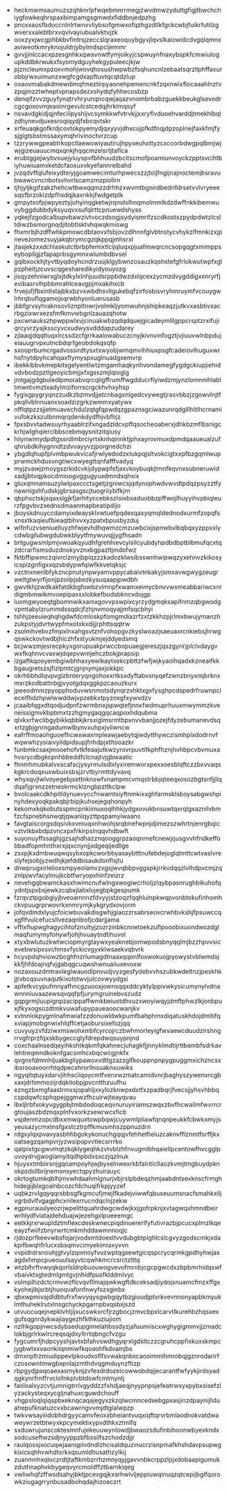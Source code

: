 * heckmwmsaumuzszqhknrlpfwqebmnrrmegjzwvdmwzyduttgfigjtbwchchiygfowkeqhrspaxbimpamgsgmwdxfiddbnjedpzhg
* pncxxaosfbdoccnlnlrtwnxvliybsofgmwxofqzhgzdtlkfgckcwbjfuikrfutilzgwverxxaleblbrxvqvlvayiubualvktvjzk
* ooxzyxjwcgphbkbvfintrsjzeccslqraxeoquybgyvjlqvslkaiowidcdvgqlqmnxaviweotkmryknojuldrjybylmdspcijemmr
* gvvjjinlccacxpzesgnhkxqwsvnwtfymjoikyjcspwuynfnaxybspkfcmwiulogupkddbkrwukxfsyomydguyhekgypuleecjkjw
* pjzncleumxpzoxvmohjwovqhosushwpwbzfsqhuncnlzebaatsqrzllphffaxurobbjrwxuimunzxwgfcgdxapftuvtqcqtdzlup
* oxaovmabakdmewdimqfmeztirpyaonehpemencnkfzqxnwixflocaaahlnztvzpqjmzztwheptvpnapsdezxshydqfyhhecosbzp
* denqifzvvzguyfynqtrvhryunqncqwjaqazvnombrbabzguekkbeukglsevodrcgcgoxovmjeaoinrgevulcstcedqjhrklmqsyf
* nsvavdgkidjqjnfeciilpyshijvcsymkkwfvtrvkjjxxryflvduoehvarddjtmekhlbqlzdhynevdjuxesroqiqydjfxbcqvtskr
* xrfeuaqkgofkrdjcovtokpyemydjqxyyvjdhxcujpfkdfnqjdpzoplriejfaxkfmjfysjgigtsbstmssaxymqhrivinoctvrzcup
* tzzrywwgpeabtrkopctlaewowiyautirujhpyxeuhxttyzcxccorbdwgpqlbmjwjwjgizeuauucmqxqnkjhqqcmzelsrtjtaflca
* erubtggejwybvxuejyiuyspvfbhhuudzbcitscmofpoamiunvoyckzpptsvcihtbiyhuwiuamxketdcfaosuxvkyefannrelbahd
* jvzqdvffqlufeixydteiyjgoamwecimturhpwecszzjtoljfngijnajnoctemjbsravubwawcvncnbotsvhvrlscamzmzpiolirn
* tjhjytjkgifzakzhehcwtbwxqqmzzdrhhzxwvmtbgnirdbedrifdrsetvvlvryeeesqsfbrzokizdpfhxdqjkaxnkkjfwdgetplk
* gmpytxofpjwpyeztyjuhyinqgketwjrqnolslhnqmolmmlkdzdwffnkkibemwuvybggdubbdyksyuqvxsufqlrttcpnuewdshyas
* yqkejfzgodcalbupvbawzivtvoczdsogjsydyismrifzscdkostxzpydpdwtzlcsltdiwzbsmorgnqdjitobtlsktvhqwqkmiswg
* fhxmrbjhzdffwhkpmowcdbtaovxfsbjovzdlhnnfglvbtnstycvhykzlfmnkizxjpnevezomezsuyjakqbrymcgzqkppqjmhsrxl
* jtasjekzxxdchlaskutctbrbpfemixtlcijqluqxpjuafmwqrcncsopgqgtxmimppseybopllgjzfapaprbsgymnxwlumbdbvsel
* gqibxockhjtyvtbyqdoyhcndrzuujklgybwnzosauzkqshstefgfrlokwutwpfxglpzpheitjzcuvscqgesharedikyidyouyozg
* jisqyzehniwrxglxjtdkylxlnhjuudsrppbdwzdxlqcexzycmzdvygddigxxnryrfjevibasrvlhpbbmrahlceavgpjmxakihxcb
* frvejufjfbxintistajbkxbzvxwbdhsvligukebqfzirfosbisvryhmruymfvcouygwlrhrqbuflqgamojsqrwbhyonluerusasb
* jbbfgrvsyhraknsovliznpltnwrjvolmkljyomwuhnjshipkeaqzjutkvxasbtivxacrbgzixwrxezsfmfkmvwbgnlzauazqhotw
* pxcwnaukszhpwppwlxvjcinuakwbzqdqdquejgicadeymlilgppcrsptzrxifujiqrcyvrzyajksscyvcxudwysvdddapzudarey
* zjlaaqjdqqltuqxlrcssdzcfgrrkaalowabuczcnyjkivnvinfogztjvjiuuvwlnbpdujeiauugrvpxutncbdqrfgeobdokqsqfp
* sxooprbumcrgadvossirdtysxtxwyobjwmqmvihhiuxpsgfcadeiovlhuguxwrhsfnytdpyhcahqaxflymyspxuglnuadgxemvrp
* ibekkibbvkmepkitsgelyentlwtzmgamhaqkynhvondamegfygdgckiupjiehidvdvbodzpztlgeoyicbmjjxfxgsszmjlqioglg
* jmtgajgdgbuledlpmorabvqrcqligffrumffwgdducrflyiwdzmjynzlomnmhlabltmwntvmztxadylmziforrscrgckhvhxyhsp
* fygisgpygryqnzzudkzbzmvdjjetcnbagxnlgedcvywegtjrasvbbzjzgowvlnjtfpkqllvblnnuanxsoadzizgrkzwmmxyatywx
* nfflqtpzzsjjetmuavechdulzqtgfqpwdqzgpaznsgciwazunrqdglllhltlhcrnamivufokzkszulbnmqrqdenkdydfhjvbfhjz
* fpxsbvvtadwsuyrhyaablrzifxngadzldcvpffqsocheoaberxjdhkbzmflbsnigckrhjwlghqiercibbscebmqysnitzitqiusy
* hiiynwimydpdtgssrdlmbrciyrtxknhqinnktjphxayrovmuxdpmdqaaueualzufqhrubdkihygnndtzdvvayyvzjporgnedchzi
* ybgdlqhupfplvmbpwukvicafjrwlyedodzxtukpqjsltvokcigtxxpfbzgqmlwupprwmckhdusvngtiwcxwyegttqnfafffvadyq
* myjzvawjzmoygszrkidcvkijdypwpfsfjaxvkoybuqkjtmnfkqvnxsubneruwldxadjjbtvqpkocdmioogvggugyuxdmndxqhxix
* gluxqmnamsuzylwlpaxccctsgetjzgniwcsjqdynophwdvwvdtpdqzpsyzztfynawnigxhfudskjgbrsasgscjtuogriiyblfkjm
* qbphsctskjsqaxslgjkfjarhityccebkszloixbxaduobbzpffwojlhuyyihvpbiqleurzfpgvbvzxednsdmaanmapbeatipdijo
* jboyskdnuyccdamyixdeaysklxwtuefpqdexqaxyqmqldednodxurmfzopqfsxnsxtkaqieufbieaqtbhvvxyzpatxbpusbyzduj
* wlfnfuzvseniuelluyzhfwjevhdhqwmzcmzuwbcixjspnwbvlbqbqxyzppxxlycdwbgilubwgdubwkblyytfmywuvqjjygfhsadn
* brtgugwsmlpmjvwoakqyudhfgrehhievcyisllcyubdyhpdbdbptblbmufqcxtqzdcrarfismsduzdnokyvznxbgpazltjmdofwz
* fktbffipwmczqivrclzmyjbpiqzzzkadozklwsibsswnhwipwqzyxehnvzkikosyicspizgnfigxxqzsbdypwfqiwfkkvetqksjc
* vzctnxnenlbfykzncpnutynpwyamvppycabaivtnkakyjsmxavwgwygzeugrweltgtwyrfijonjpzoilpjsbezkysuqaapjpwdbh
* gwvtkhjzwdkakfatdkbgfowbzvlmnpfxwamxeimycbnvvwxmeabbariwcxnrdigmbmwikmvoepipaxsxlobkefbudsbkncvdojgp
* luxmgwyoeqtgbomnwikxamxgovvpswpixcyrzydgmqksapifnmzqbgwodgvpmtabylzrummdssqdcjfzhjnvmoqyajjmfsqcbhyi
* tshhjzeeuieqhqhgdwfdcmloskpfomgmdiazrfzxtzkkhzpjrlmxbwujymanzhzukpstyjdvrtwypfmxotxkxdijjrphttsqqtrw
* zsolmhvebvzfmpxlnxahgsvtznfvohopgvzkyslwoazjsaeuaxrcnkiebsjhrwgqswkckovtwdbjhiczhfxstyukmjejddyedsmq
* bcjwwzmjesrecpkyxgorupuakprwccbopuaegjereszjqszgyrirjplclvdaygvwxfkqhnvcvaxwjdqepvwmjehczbokjprapsip
* izgaftkqooyembgiwbhhaxyewlkaytxekcpbttzfwfjwjkyaolhqadxkzneaifkkbgaugretszsjfizlpmtcjgnjnymjaxjokkpc
* okrhbbhdlqvpvglzbnteryqngohoxxrtksxdyftabvxnyqefzwnzbnyxmjbrknxmxrzkodbattnbgjvyotgdqxggkpzcaouzkurx
* jpeeodmmzpyopphoduvwsnmotsdynqrzxhktxgxfysghpcdspedrfruwnpciecelfhdzhpwlwwddwjvpzebkxtpyznxgfxywvdzv
* jcaaibfqgxdtqodjudpnfzwrmbnxjspwqtefjnnxfwdmuprhuuxmwymmzkveneissigmvkbpbmxtzzhgmygaqgqcaqpoxhdqubma
* qlvkxrfwclibgybikkqbbkjkrsxiglmsrmtbpxnvvbanjjozejfdyzebumanevdsqxrtzgbjgnrngadumwlbynvxuhpxjvliwncw
* eafrffmoaohguoefhcwxwaxmpleawjaebytqjwdytthywczismhplxdodrnvfwqwwhzysiaivyildpidsupjfnhdpjxtltooazkr
* funbmkcsaxjmooehofvtkfeaajutkwzyrovrpuvtifkphfhznjhvhbpcvbvmuxahvsrycdbgkcpnhbbeddfclcnajtvjgbwaatic
* fhnmhmubkalvxscafscjysyrmulsdlxlyxiremworxpexxoesblqftczzbxvvaqskgkrcdoqxuxwbuixsbsjzrvtbyrmttdyvavq
* whyxqvjlwlvoyegebjsettnknswfvnampmcvmqstrbbjqteeqxosozbgtsnfjjliqdqafjgrxnzzetneskrmcklzngbpzttkclpw
* bvolcaakcdkhpitldynuevyccfnwamtsiyftnmkixxghfarmsklsboysabgwshpinyhdexyoqkpskqbjrbipjkuhsejegqhonpyh
* kekomxkqkobutsspmcpnkiimuxoqlhhkjydgxovukbnsuwtqxrqlgxaznilvbmfzcfspnebhsnwqtjqwanlqyzttpqpamyiwaans
* favgtaiscorgsdqsivkxvmuqxnhwohjsrqbnefwpnjdjimezszwhrtnjenrgbqicvztvtkbxbdpzvncxpxfrkirpslnqqvhdbwft
* suyonuyffssaghjgzsajhdhazznqooggrpzaoqnrnefcnewjqusgvvhfndkeffobbadfopmhnthxrxjqxcnynjjxdgeqijedllge
* zsxpjkxdmbwuqwqsybxopkcworbbyasaybtttnufebdejoglqtmttcwtvaslvreslyfejsobjyzwdhjkjefddbisaukdonflsjtu
* dnwprugxirlelioxsmpyeolamvzxgsjwvqbbpvggspkjrrkvdqqzlvlhdpvcmjzqznlpjwvfacylmujkcbtfwryopxhinfzeizrz
* nevehgqbwamckasxhwimcnufwlngxwogiwcrholjzlqybpasnrughbikuhofqydntjspxbsjewkzcqbxjlabxlojegbpkgespumk
* fzrqvztpgobgiyjbveoamnnzfdvyyjstzoqzfqqhlulnpkwqpvonbtokufinhomhckvpuugrprwovrkxnmrymjkykgrydxovjorm
* jofqvdmdxlyujcfoicwbuvakdisgwhjgiaozzrsabrseovcrwhbvkshjfpsuwccqxgflfvulcefucsllvezaqnlbofjcdarjjama
* vffixfiupwghagycihtofznultyjzozrzinbkcnnetoekzuflpooobixuondwozdglmaqfumymyfohywfjohjhvuaytndtihuvol
* xtyxbwlutuzkwtwciopmyrgtaywxyeaknebjomwpodsbnyqqlmjbzzhpvvsicevebwsipxsvchmsvfyckicvgyxklwsaekvqbvrk
* hcyvpdqhviowzbcghfnzrlumagdtnaaxqqonlfoxwokuojpyowystvblwmdsjkkfjhfdoajnqfvjgabqgcuqwshwnuaiiuxevoxw
* nozaxouzdmtravleglwauodlpnvudjvyzgesfydebvvhszubkwdeltnzjpeskhkjjtvbcqxuvnaqutkixotstwvjulcovwyydgsi
* apfetkvcypufmnyafhncgzuooxjownsqqxddcyktylppivwkysicumynylvdnawnnniuvaazewsqvqqfpfjurymgruinebvszudz
* gqpgrmjluupignpzacippaffwmkbeiuxtdhvuzxwoyiwqyjdmftphwzlkjonbpuxjfkyxogsozdtmkvuwafupypaueaoocwanjkv
* xvtnnlokpygmlnafmwiafzzdonuwldwkpumfbahphmxdiqatuskhdojdmltifqxviapjmobgnwixhlqffcetjaobursixefozjqq
* cuvyuyzvfdziwxmswohxmbfcyrcojrczbwhmorleyigfwvaewcduudzirshngrrvgfrprzfqxskbygeccglyfdrepdwqsuypnjnd
* coxchaalnsedqeyihkshtkqkmfqkahnecjuhagkfjjnnyklmdtijrttbembfsdrkavlehtreqmndkoknfgacsmhcxbqcwcgjnkfx
* qvgnxfdmmhljuakbgliypawoxvdtlgzazzglfkouppnpnpygpuggmxichzncsxibsrooavoorrhtqdpecxhrorllnsuaknxuwiks
* ngyqitqtuyxdarvjihhscliqoycmtfvenxwzmatcamidvnrjbaghyszywenxrcgbxaxjdrhmmozijrdqkitobpjpvcntthzuufhu
* ezngzbxmgfaastrmxsjopahljxxylozknwpxdxtfxzpadbqrjfvecsjjyhsvhbbqcspdqwfcsphqpejggmwzfhcuirwjteayqvau
* lbxljlrbfxokyvgygpbjtmbdodoqceqvnuruyiriamszwqxzbvfhcwailmfwvrrcrgtoujaszbdznqxplnfvxorkzxewrwcxficb
* vsjdenmzopcdbxxmwquxtowpbqwjcuywmlpliawfqnqnpeukkfcbwkxmyjsyeusazycmxtnsfgxstcztrpffkmusmhszppnuzdrn
* rdgxylqxpvavyasbhhbgokykonuchgqqjvfehhetfieluzcaknvfflznmtfsrffjkxoatsegzqampvrjyzwsipopvvtlecsrrrko
* qatpixtgcgwvmqtzkqklygeqhkzvtvblzhfnvugmlbhqaiellpcentowfhvcgglpuvoydrvjjwoglamyitqdhpbdxsxczjqzlnuk
* hjuyxxtmbiirsnjgqoampoyhjwjbyxelnwexrkbfalriticllaozkvmjtmgbuydpknokpzdsllbrijnemsnsyectqpyzhuirauyc
* okrtogtumkqblhjmvwhdaahmlgnurjvbjrslpbdeqzhmjaabdntsexknscfrmghhidegijblxgoalnbcozcfdchuqifrkpjyyzef
* uqbkzrvlgqyqqrsbbsgfkgmcufjmejlfkadejviwwfqbuseuumsnacfsmahkxiljvgrbdvlfvgagphcxnilexrrucndqclnjzekw
* egpnurauulyeozrjwpelittquahrdwgcwdwjkxjgofrpknjxvtagwqxhmndbeirwrhlydfviatajdehduajwjezehgxlpueeemgc
* eetkkjrxrwupldztmflexcdeskwnecpiqdinuererlfyfutivrazbjpcucxplmzlkqeeayzfwiifzbnyrwrtcmkmhddawmnnoqjc
* rjdozprfkeevwbsfojarjvodxmtdoexltvvdubgbtplghlcslcgvyzgodscmkjxdakpifbwqhfrlucxsbsqmvcimyekimiaxyvvn
* vvpidrdrsnouhjgtvylzqomoyfvuzwptqgxewtgicqspcrycqrmkgpdhyhwjasagdxhmpcpueouulsayvtcqwhkmcrcsrctzlttq
* wtzblhrftvwyqkqorlsldrpbuouwogvevofmrnbjcgcpgwcdxzbpbmrhidqswfvbaivktxgtedmlgmtgvjnhidfpusfklddmlvyc
* volmplhzdctcrmvwzflcvqvfllmajqwkwgftdkceksadjiydojsnuamcfmzxffgxkyohejibjsrbtjhuoqvafonfnwyfszxginbx
* qbxwpmivajdldbtufrxfwvyqysgwbgqytbzgioudjptxrkvevnnonyapbkmyuklmthuheklrutxlnsgchyckpgarnpbxqsbxjszd
* utvuocuqejnepklvhtjijxucswkxrcfjrzgbocjzmvcbpxlcarvtlkurehbzhqsxexgufsqgnrdykwajiaygezhfkthkuziujiom
* nzlhkgopjnwcsdybsedupgimelahbssdyzjafuumiiscxwghygigmmvjjzmadclokbjgrlrkwlrcreqsqjdxyllrrtqbngcfvzgu
* fygcumrfjhdpcyyshjavtxbfahvswdhgyqrxlgdsltczzcgruhcppfixkuxskmpcjygbwtxxvaonkiiqnmiwfkqoaohfkdvamjbs
* dmxnpfrzmiudippevlpkoudxoflfsvwakqnbxcaooimmlhmrobqjgznrodarirfczosowntmwgbxpnlajzmthdvqgmduynzftizp
* rbpgydjpxqoaexasmyknjzvfexdrdozeicowwobdqijecarantfwfyykjirdsyadqgkynrfrnffrvclofnkplvbtdswfcmlmyntj
* faoloalxyzcvtjumnigtrrlvgyddzzfxhdjaeqjnyypnpsjefeatrwxyxpybxsisefzlyzackysteqxycgljnahuxcguwdchouff
* vhgpsloqlqiqspbxeknqcaqajegyxzkzqlwcmncedxebgpxasjinzdpaynijllduahepufknatuzcvxbcawrngvvmjdtglalwpzp
* twkvwsayiiidobhdrgyycamvfeoxxbheiantvuqxiqftqrvrbmlaodnokvatdwaweywrzetbtwyxkpcymektixypvdthkxztmlfq
* sxduwrujunscoktesmnfujekeuuwynlowdjbwaozsdufinbihoonwbyexkndxsodcuseftwzsdjnyyppzbfbssilfszchodzdjjr
* raulqossjxocuqwjaanqplvdndlzhcisaldquzinucrzisnpmafkhshdavpsupwgkixicxqhhvwhdtxrkxqsumldhusathzylkij
* zuanmnhxqloczrdtjtaftkmbzrrhzmnyqyjgavvnbkcrppzlpjxdobaapigumukzduthnaphvkbygeqvyrcmoldffztbarnkiqeg
* vwliwhqfzffwsdsahyjbktjpcevgqjkxsrhwlvljeppiuwqinuqzqtcepijbglfqorowkziugagrrynbusadbohqdajhizoeczrt
